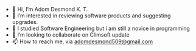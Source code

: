 - 👋 Hi, I’m Adom Desmond K. T.
- 👀 I’m interested in reviewing software products and suggesting upgrades. 
- 🌱 I studied Software Engineering but i am still a novice in programming
- 💞️ I’m looking to collaborate on Climsoft update
- 📫 How to reach me, via adomdesmond509@gmail.com

<!---
adomdesmond/adomdesmond is a ✨ special ✨ repository because its `README.md` (this file) appears on your GitHub profile.
You can click the Preview link to take a look at your changes.
--->
